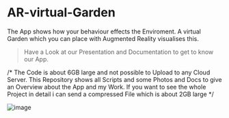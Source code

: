 # AR-virtual-Garden

The App shows how your behaviour effects the Enviroment. A virtual Garden which you can place with Augmented Reality visualises this.

>  Have a Look at our Presentation and Documentation to get to know our App.

/* The Code is about 6GB large and not possible to Upload to any Cloud Server. 
This Repository shows all Scripts and some Photos and Docs to give an Overview about the App and my Work.
If you want to see the whole Project in detail i can send a compressed File which is about 2GB large
*/

![image](https://user-images.githubusercontent.com/56310257/128220619-e42eac28-508c-4917-b0a1-6b7febfbefa4.png)
